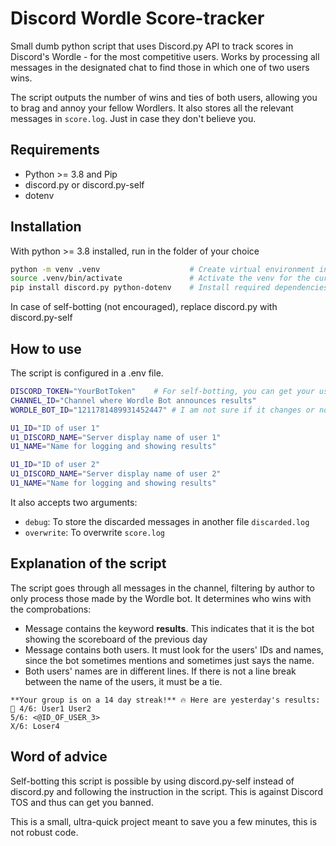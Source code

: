 # Discord Wordle Score-tracker

Small dumb python script that uses Discord.py API to track scores in Discord's Wordle - for the most competitive users. Works by processing all messages in the designated chat to find those in which one of two users wins.

The script outputs the number of wins and ties of both users, allowing you to brag and annoy your fellow Wordlers. It also stores all the relevant messages in `score.log`. Just in case they don't believe you.

## Requirements

- Python >= 3.8 and Pip
- discord.py or discord.py-self
- dotenv

## Installation

With python >= 3.8 installed, run in the folder of your choice

```bash
python -m venv .venv                    # Create virtual environment in a new .venv folder
source .venv/bin/activate               # Activate the venv for the current shell session
pip install discord.py python-dotenv    # Install required dependencies
```

In case of self-botting (not encouraged), replace discord.py with discord.py-self

## How to use

The script is configured in a .env file.

```bash
DISCORD_TOKEN="YourBotToken"    # For self-botting, you can get your user token from the cookies in the browser
CHANNEL_ID="Channel where Wordle Bot announces results"
WORDLE_BOT_ID="1211781489931452447" # I am not sure if it changes or not, worth checking

U1_ID="ID of user 1"
U1_DISCORD_NAME="Server display name of user 1"
U1_NAME="Name for logging and showing results"

U1_ID="ID of user 2"
U1_DISCORD_NAME="Server display name of user 2"
U1_NAME="Name for logging and showing results"
```

It also accepts two arguments:
- `debug`: To store the discarded messages in another file `discarded.log`
- `overwrite`: To overwrite `score.log`

## Explanation of the script

The script goes through all messages in the channel, filtering by author to only process those made by the Wordle bot. It determines who wins with the comprobations:
- Message contains the keyword **results**. This indicates that it is the bot showing the scoreboard of the previous day
- Message contains both users. It must look for the users' IDs and names, since the bot sometimes mentions and sometimes just says the name.
- Both users' names are in different lines. If there is not a line break between the name of the users, it must be a tie.

```
**Your group is on a 14 day streak!** 🔥 Here are yesterday's results:  
👑 4/6: User1 User2  
5/6: <@ID_OF_USER_3>  
X/6: Loser4  
```

## Word of advice

Self-botting this script is possible by using discord.py-self instead of discord.py and following the instruction in the script. This is against Discord TOS and thus can get you banned. 

This is a small, ultra-quick project meant to save you a few minutes, this is not robust code. 
